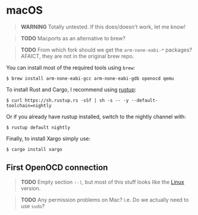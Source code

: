 # macOS

> **WARNING** Totally untested. If this does/doesn't work, let me know!

> **TODO** Macports as an alternative to brew?

> **TODO** From which fork should we get the `arm-none-eabi-*` packages? AFAICT, they are not in the
> original brew repo.

You can install most of the required tools using `brew`:

```
$ brew install arm-none-eabi-gcc arm-none-eabi-gdb openocd qemu
```

To install Rust and Cargo, I recommend using [rustup]:

[rustup]: https://www.rustup.rs/

```
$ curl https://sh.rustup.rs -sSf | sh -s -- -y --default-toolchain=nightly
```

Or if you already have rustup installed, switch to the nightly channel with:

```
$ rustup default nightly
```

Finally, to install Xargo simply use:

```
$ cargo install xargo
```

## First OpenOCD connection

> **TODO** Empty section `:-)`, but most of this stuff looks like the [Linux] version.

[Linux]: /linux.html#First%20OpenOCD%20connection

> **TODO** Any permission problems on Mac? i.e. Do we actually need to use `sudo`?
